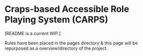 # Craps-based Accessible Role Playing System (CARPS)

[README is a current WIP.]


Rules have been placed in the pages directory & this page will be repurposed as a overview/directory of the project.
